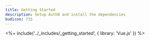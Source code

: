 ```yaml
---
title: Getting Started
description: Setup Auth0 and install the dependencies
budicon: 715
---
```


<%= include('../_includes/_getting_started', { library: 'Vue.js' }) %>